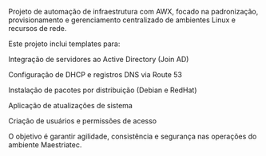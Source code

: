 Projeto de automação de infraestrutura com AWX, focado na padronização, provisionamento e gerenciamento centralizado de ambientes Linux e recursos de rede.

Este projeto inclui templates para:

Integração de servidores ao Active Directory (Join AD)

Configuração de DHCP e registros DNS via Route 53

Instalação de pacotes por distribuição (Debian e RedHat)

Aplicação de atualizações de sistema

Criação de usuários e permissões de acesso

O objetivo é garantir agilidade, consistência e segurança nas operações do ambiente Maestriatec.
